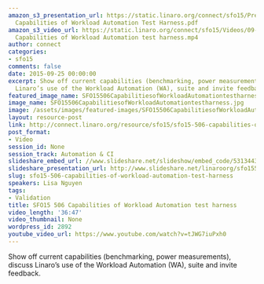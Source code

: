 ```yaml
---
amazon_s3_presentation_url: https://static.linaro.org/connect/sfo15/Presentations/09-25-Friday/SFO15-506-
  Capabilities of Workload Automation Test Harness.pdf
amazon_s3_video_url: https://static.linaro.org/connect/sfo15/Videos/09-25-Friday/SFO15-506
  Capabilities of Workload Automation test harness.mp4
author: connect
categories:
- sfo15
comments: false
date: 2015-09-25 00:00:00
excerpt: Show off current capabilities (benchmarking, power measurements), discuss
  Linaro’s use of the Workload Automation (WA), suite and invite feedback
featured_image_name: SFO15506CapabilitiesofWorkloadAutomationtestharness.jpg
image_name: SFO15506CapabilitiesofWorkloadAutomationtestharness.jpg
image: /assets/images/featured-images/SFO15506CapabilitiesofWorkloadAutomationtestharness.jpg
layout: resource-post
link: http://connect.linaro.org/resource/sfo15/sfo15-506-capabilities-of-workload-automation-test-harness/
post_format:
- Video
session_id: None
session_track: Automation & CI
slideshare_embed_url: //www.slideshare.net/slideshow/embed_code/53134430
slideshare_presentation_url: http://www.slideshare.net/linaroorg/sfo15506-capabilities-of-workload-automation-test-harness-53134430
slug: sfo15-506-capabilities-of-workload-automation-test-harness
speakers: Lisa Nguyen
tags:
- Validation
title: SFO15 506 Capabilities of Workload Automation test harness
video_length: '36:47'
video_thumbnail: None
wordpress_id: 2892
youtube_video_url: https://www.youtube.com/watch?v=tJWG7iuPxh0
---
```


Show off current capabilities (benchmarking, power measurements), discuss Linaro’s use of the Workload Automation (WA), suite and invite feedback.
